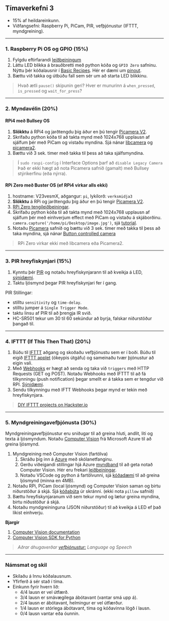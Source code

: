 ## Tímaverkefni 3 
- 15% af heildareinkunn.
- Viðfangsefni: Raspberry Pi, PiCam, PIR, vefþjónustur (IFTTT, myndgreining).

---

### 1. Raspberry Pi OS og GPIO (15%)
1. Fylgdu eftirfarandi [leiðbeiningum](https://github.com/VESM3/IOT/blob/main/Efni/h23_RPi_uppsetning.md#2-a%C3%B0-tengjast-raspberry-pi-me%C3%B0-ssh-%C3%BEarf-a%C3%B0-gera-fyrst)
1. Láttu LED blikka á brauðbretti með python kóða og `GPIO Zero` safninu. Nýttu þér kóðalausnir í [Basic Recipes](https://gpiozero.readthedocs.io/en/stable/recipes.html). Hér er dæmi um  [pinout](https://gpiozero.readthedocs.io/en/stable/cli_tools.html#pinout).
1. Bættu við takka og útbúðu fall sem sér um að starta LED blikkinu. 

> Hvað ætli `pause()` skipunin geri? Hver er munurinn á `when_pressed`, `is_pressed` og `wait_for_press`? 

<!-- 
Notaðu [T-Coppler](https://www.adafruit.com/product/2028) með brauðbrettinu
-->

---

### 2. Myndavélin (20%)

#### RPi4 með Bullsey OS
1. **Slökktu** á RPi4 og jarðtengdu þig áður en þú tengir [Picamera V2](https://www.raspberrypi.com/documentation/accessories/camera.html). 
1. Skrifaðu python kóða til að takta mynd með 1024x768 upplausn af sjálfum þér með PiCam og vistaðu myndina. Sjá nánar [libcamera](https://www.raspberrypi.com/documentation/computers/camera_software.html) og [picamera2](https://datasheets.raspberrypi.com/camera/picamera2-manual.pdf).
1. Bættu við 3 sek. timer með takka til þess að taka sjálfsmyndina.
   
> Í `sudo raspi-config` í Interface Options þarf að  `disable Legacy Camera`
> Það er ekki hægt að nota Picamera safnið (gamalt) með Bullsey stýrikerfinu (eða nýrra).

#### RPi Zero með Buster OS (ef RPi4 virkar alls ekki)
1. hostname: V23vesmX, aðgangur: `pi`, lykilorð: `verksmidja3`
1. **Slökktu** á RPi og jarðtengdu þig áður en þú tengir [Picamera V2](https://www.raspberrypi.com/documentation/accessories/camera.html).
1. [RPi Zero tengileiðbeiningar](https://www.youtube.com/watch?v=zFAX4pH1BPA).  
1. Skrifaðu python kóða til að takta mynd með 1024x768 upplausn af sjálfum þér með einhverjum effect með PiCam og vistaðu á skjáborðinu. `camera.capture('/home/pi/Desktop/image.jpg')`, sjá [tutorial](https://projects.raspberrypi.org/en/projects/getting-started-with-picamera/2).
1. Notaðu [Picamera](https://picamera.readthedocs.io/en/release-1.13/recipes1.html#) safnið og bættu við 3 sek. timer með takka til þess að taka myndina, sjá nánar [Button controlled camera](https://gpiozero.readthedocs.io/en/stable/recipes.html#button-controlled-camera)

> RPi Zero virkar ekki með libcamera eða Picamera2. 

---

### 3. PIR hreyfiskynjari (15%) 

1. Kynntu þér [PIR](https://lastminuteengineers.com/pir-sensor-arduino-tutorial/) og notaðu hreyfiskynjarann til að kveikja á LED, [sýnidæmi](https://gpiozero.readthedocs.io/en/stable/recipes.html#motion-sensor).
1. Taktu ljósmynd þegar PIR hreyfiskynjari fer í gang.

PIR Stillingar:
- stilltu `sensitivity` og `time-delay`.
- stilltu jumper á `Single Trigger Mode`.
- taktu linsu af PIR til að þrengja IR svið. 
- HC-SR501 tekur um 30 til 60 sekúndur að byrja, falskar niðurstöður þangað til.

---

### 4. IFTTT (If This Then That) (20%) 
1. Búðu til [IFTTT](https://help.ifttt.com/hc/en-us/articles/115010158167-How-does-IFTTT-work-) aðgang og skoðaðu vefþjónustu sem er í boði. Búðu til eigið [IFTTT applet](https://help.ifttt.com/hc/en-us/articles/360021401373-Creating-your-own-Applet) (ókeypis útgáfu) og sameinaðu tvær þjónustur að eigin vali.
1. Með [Webhooks](https://ifttt.com/explore/what-is-a-webhook) er hægt að senda og taka við `triggers` með HTTP Requests (GET og POST). Notaðu Webhooks með IFTTT til að fá tilkynningu (push notification) þegar smellt er á takka sem er tengdur við RPI. [Sýnidæmi](https://pimylifeup.com/using-ifttt-with-the-raspberry-pi/).
1. Sendu tilkynningu með IFTT Webhooks þegar mynd er tekin með hreyfiskynjara.

> [DIY IFTTT projects on Hackster.io](https://www.hackster.io/ifttt) 

---

### 5. Myndgreiningavefþjónusta (30%)

Myndgreiningavefþjónustur eru sniðugar til að greina hluti, andlit, liti og texta á ljósmyndum. Notaðu [Computer Vision](https://azure.microsoft.com/en-us/services/cognitive-services/computer-vision/#overview) frá Microsoft Azure til að greina ljósmynd. 

1. Myndgreining með Computer Vision (fartölva)
   1. Skráðu þig inn á [Azure](https://azureforeducation.microsoft.com/devtools) með skólanetfanginu. 
   1. Gerðu viðeigandi stillingar hjá Azure [myndband](https://www.youtube.com/watch?v=1VB_QrHm_nY&ab_channel=JieJenn) til að geta notað Computer Vision. Hér eru frekari [leiðbeiningar](https://www.pluralsight.com/guides/computer-vision-with-microsoft-azure).
   1. Notaðu VSCode og python á fartölvunni, sjá [kóðadæmi](https://github.com/VESM3/IOT/blob/main/Efni/ComputerVisionDemo.py) til að greina ljósmynd (minna en 4MB).
1. Notaðu RPi, PiCam (local ljósmynd) og Computer Vision saman og birtu niðurstöður á skjá. Sjá [kóðabúta](https://github.com/Azure-Samples/cognitive-services-quickstart-code/blob/master/python/ComputerVision/ImageAnalysisQuickstart.py) úr skránni. (ekki nota `pillow` safnið)
1. Bættu hreyfiskynjaranum við sem tekur mynd og lætur greina myndina, birtu niðustöður á skjá.
1. Notaðu myndgreininguna (JSON niðurstöður) til að kveikja á LED ef það líkist einhverju. 

<!--  1. [Call the Image Analysis API](https://learn.microsoft.com/en-us/azure/cognitive-services/computer-vision/how-to/call-analyze-image?source=recommendations&tabs=python#submit-data-to-the-service) og 
-->

**Bjargir**

1. [Computer Vision documentation](https://docs.microsoft.com/en-us/azure/cognitive-services/computer-vision/)
1. [Computer Vision SDK for Python](https://docs.microsoft.com/en-us/python/api/overview/azure/cognitiveservices-vision-computervision-readme?view=azure-python-preview)

> _Aðrar áhugaverðar [vefþjónustur:]( https://azure.microsoft.com/en-us/products/cognitive-services/#api) Language og Speech_

---

### Námsmat og skil

- Skilaðu á Innu kóðalausnum.
- Yfirferð á sér stað í tíma. 
- Einkunn fyrir hvern lið: 
    - 4/4 lausn er vel útfærð.
    - 3/4 lausn er smávægilega ábótavant (vantar smá upp á).
    - 2/4 lausn er ábótavant, helmingur er vel útfærður.
    - 1/4 lausn er stórlega ábótavant, tíma og kóðavinna lögð í lausn.
    - 0/4 lausn vantar eða óunnin.

  

